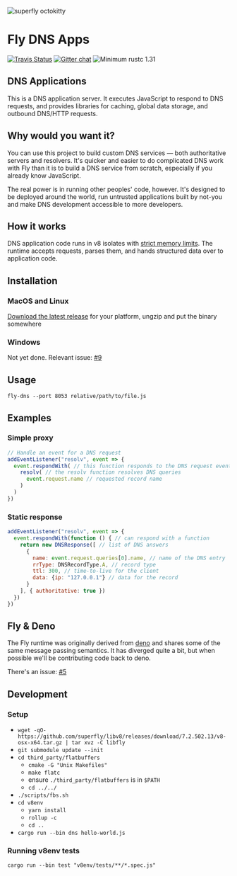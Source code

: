 ![superfly octokitty](https://user-images.githubusercontent.com/7375749/44759033-57b92780-aafd-11e8-880c-818b01c65ff3.png)

# Fly DNS Apps

[![Travis Status](https://travis-ci.com/superfly/fly.rs.svg?branch=master)](https://travis-ci.org/CraneStation/cranelift)
[![Gitter chat](https://badges.gitter.im/superfly/fly.svg)](https://gitter.im/CraneStation/Lobby)
![Minimum rustc 1.31](https://img.shields.io/badge/rustc-1.31+-green.svg)

## DNS Applications

This is a DNS application server. It executes JavaScript to respond to DNS requests, and provides libraries for caching, global data storage, and outbound DNS/HTTP requests.

## Why would you want it?

You can use this project to build custom DNS services — both authoritative servers and resolvers. It's quicker and easier to do complicated DNS work with Fly than it is to build a DNS service from scratch, especially if you already know JavaScript. 

The real power is in running other peoples' code, however. It's designed to be deployed around the world, run untrusted applications built by not-you and make DNS development accessible to more developers.

## How it works

DNS application code runs in v8 isolates with [strict memory limits](https://github.com/superfly/fly.rs/blob/master/src/runtime.rs#L239-L245). The runtime accepts requests, parses them, and hands structured data over to application code.

## Installation

### MacOS and Linux

[Download the latest release](https://github.com/superfly/fly.rs/releases) for your platform, ungzip and put the binary somewhere

### Windows

Not yet done. Relevant issue: [#9](https://github.com/superfly/fly.rs/issues/9)

## Usage

```
fly-dns --port 8053 relative/path/to/file.js
```

## Examples

### Simple proxy

```javascript
// Handle an event for a DNS request
addEventListener("resolv", event => {
  event.respondWith( // this function responds to the DNS request event
    resolv( // the resolv function resolves DNS queries
      event.request.name // requested record name
    )
  )
})
```

### Static response

```javascript
addEventListener("resolv", event => {
  event.respondWith(function () { // can respond with a function
    return new DNSResponse([ // list of DNS answers
      {
        name: event.request.queries[0].name, // name of the DNS entry
        rrType: DNSRecordType.A, // record type
        ttl: 300, // time-to-live for the client
        data: {ip: "127.0.0.1"} // data for the record
      }
    ], { authoritative: true })
  })
})
```

## Fly & Deno

The Fly runtime was originally derived from [deno](https://github.com/denoland/deno) and shares some of the same message passing semantics. It has diverged quite a bit, but when possible we'll be contributing code back to deno.

There's an issue: [#5](https://github.com/superfly/fly.rs/issues/5)

## Development

### Setup

- `wget -qO- https://github.com/superfly/libv8/releases/download/7.2.502.13/v8-osx-x64.tar.gz | tar xvz -C libfly`
- `git submodule update --init`
- `cd third_party/flatbuffers`
  - `cmake -G "Unix Makefiles"`
  - `make flatc`
  - ensure `./third_party/flatbuffers` is in `$PATH`
  - `cd ../../`
- `./scripts/fbs.sh`
- `cd v8env`
  - `yarn install`
  - `rollup -c`
  - `cd ..`
- `cargo run --bin dns hello-world.js`

### Running v8env tests

```
cargo run --bin test "v8env/tests/**/*.spec.js"
```
